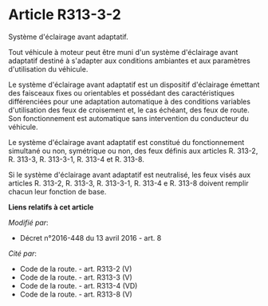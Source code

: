 # Article R313-3-2

Système d'éclairage avant adaptatif. 

Tout véhicule à moteur peut être muni d'un système d'éclairage avant adaptatif destiné à s'adapter aux conditions ambiantes
et aux paramètres d'utilisation du véhicule. 

Le système d'éclairage avant adaptatif est un dispositif d'éclairage émettant des faisceaux fixes ou orientables et possédant
des caractéristiques différenciées pour une adaptation automatique à des conditions variables d'utilisation des feux de
croisement et, le cas échéant, des feux de route. Son fonctionnement est automatique sans intervention du conducteur du
véhicule. 

Le système d'éclairage avant adaptatif est constitué du fonctionnement simultané ou non, symétrique ou non, des feux définis
aux articles R. 313-2,     R. 313-3, R. 313-3-1, R. 313-4 et R. 313-8. 

Si le système d'éclairage avant adaptatif est neutralisé, les feux visés aux articles R. 313-2,     R. 313-3, R. 313-3-1, R.
313-4 e R. 313-8 doivent remplir chacun leur fonction de base.

**Liens relatifs à cet article**

_Modifié par_:

  - Décret n°2016-448 du 13 avril 2016 - art. 8

_Cité par_:

  - Code de la route. - art. R313-2 (V)
  - Code de la route. - art. R313-3 (V)
  - Code de la route. - art. R313-4 (VD)
  - Code de la route. - art. R313-8 (V)
